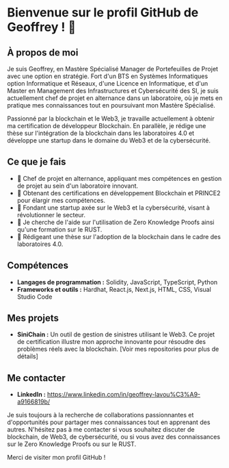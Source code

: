 # Bienvenue sur le profil GitHub de Geoffrey ! 👋

## À propos de moi

Je suis Geoffrey, en Mastère Spécialisé Manager de Portefeuilles de Projet avec une option en stratégie. Fort d'un BTS en Systèmes Informatiques option Informatique et Réseaux, d'une Licence en Informatique, et d'un Master en Management des Infrastructures et Cybersécurité des SI, je suis actuellement chef de projet en alternance dans un laboratoire, où je mets en pratique mes connaissances tout en poursuivant mon Mastère Spécialisé.

Passionné par la blockchain et le Web3, je travaille actuellement à obtenir ma certification de développeur Blockchain. En parallèle, je rédige une thèse sur l'intégration de la blockchain dans les laboratoires 4.0 et développe une startup dans le domaine du Web3 et de la cybersécurité.

## Ce que je fais

- 🔭 Chef de projet en alternance, appliquant mes compétences en gestion de projet au sein d'un laboratoire innovant.
- 🌱 Obtenant des certifications en développement Blockchain et PRINCE2 pour élargir mes compétences.
- 👯 Fondant une startup axée sur le Web3 et la cybersécurité, visant à révolutionner le secteur.
- 🤔 Je cherche de l'aide sur l'utilisation de Zero Knowledge Proofs ainsi qu'une formation sur le RUST.
- 💬 Rédigeant une thèse sur l'adoption de la blockchain dans le cadre des laboratoires 4.0.

## Compétences

- **Langages de programmation :** Solidity, JavaScript, TypeScript, Python
- **Frameworks et outils :** Hardhat, React.js, Next.js, HTML, CSS, Visual Studio Code

## Mes projets

- **SiniChain :** Un outil de gestion de sinistres utilisant le Web3. Ce projet de certification illustre mon approche innovante pour résoudre des problèmes réels avec la blockchain. [Voir mes repositories pour plus de détails]

## Me contacter

- **LinkedIn :** https://www.linkedin.com/in/geoffrey-lavou%C3%A9-a9166819b/

Je suis toujours à la recherche de collaborations passionnantes et d'opportunités pour partager mes connaissances tout en apprenant des autres. N'hésitez pas à me contacter si vous souhaitez discuter de blockchain, de Web3, de cybersécurité, ou si vous avez des connaissances sur le Zero Knowledge Proofs ou sur le RUST.

Merci de visiter mon profil GitHub !
